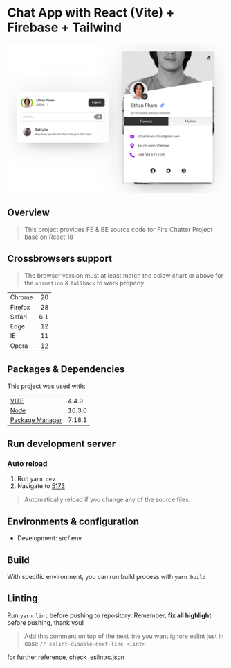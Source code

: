 # Chat App with React (Vite) + Firebase + Tailwind

![Fire Chatter](public/readme.png)

## Overview

> This project provides FE & BE source code for Fire Chatter Project base on React 18

## Crossbrowsers support

> The browser version must at least match the below chart or above for the `animation` & `fallback` to work properly

|         |     |
| ------- | --: |
| Chrome  |  20 |
| Firefox |  28 |
| Safari  | 6.1 |
| Edge    |  12 |
| IE      |  11 |
| Opera   |  12 |

## Packages & Dependencies

This project was used with:

|                                                      |        |
| ---------------------------------------------------- | ------ |
| [VITE](https://github.com/vitejs/vite)               | 4.4.9  |
| [Node](https://nodejs.org/)                          | 16.3.0 |
| [Package Manager](https://www.npmjs.com/package/npm) | 7.18.1 |

## Run development server

### Auto reload

1. Run `yarn dev`
2. Navigate to [5173](http://localhost:5173/)

> Automatically reload if you change any of the source files.

## Environments & configuration

- Development: src/.env

## Build

With specific environment, you can run build process with `yarn build`

## Linting

Run `yarn lint` before pushing to repository. Remember, **fix all highlight** before pushing, thank you!

> Add this comment on top of the next line you want ignore eslint just in case
> `// eslint-disable-next-line <lint>`

for further reference, check .eslintrc.json
